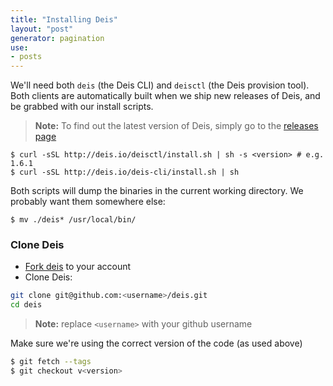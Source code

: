 ```yaml
---
title: "Installing Deis"
layout: "post"
generator: pagination
use:
- posts
---
```


We'll need both `deis` (the Deis CLI) and `deisctl` (the Deis provision tool). Both clients are
automatically built when we ship new releases of Deis, and be grabbed with our install scripts.

> **Note:** To find out the latest version of Deis, simply go to the [releases page](https://github.com/deis/deis/releases)

```console
$ curl -sSL http://deis.io/deisctl/install.sh | sh -s <version> # e.g. 1.6.1
$ curl -sSL http://deis.io/deis-cli/install.sh | sh
```

Both scripts will dump the binaries in the current working directory. We probably want them somewhere
else:
```console
$ mv ./deis* /usr/local/bin/
```

### Clone Deis

* [Fork deis](https://github.com/deis/deis/fork) to your account
* Clone Deis: 

```sh
git clone git@github.com:<username>/deis.git
cd deis
```

> **Note:** replace `<username>` with your github username

Make sure we're using the correct version of the code (as used above)

```sh
$ git fetch --tags
$ git checkout v<version>
```

